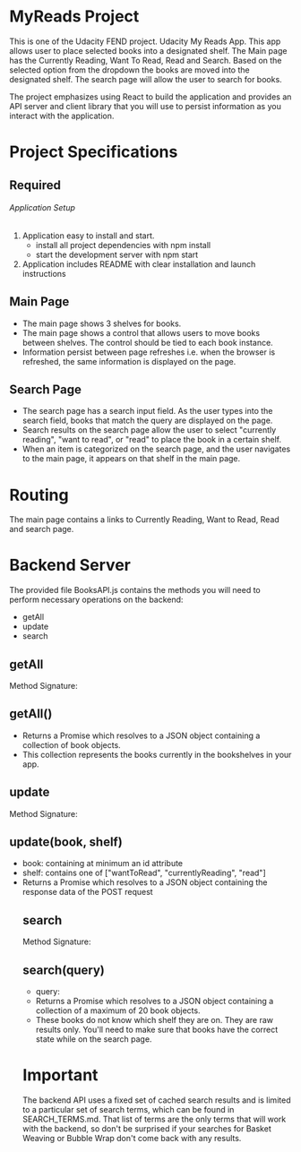 # MyReads Project

This is one of the Udacity FEND project. Udacity My Reads App. This app allows user to place selected books into a designated shelf. The Main page has the Currently Reading, Want To Read, Read and Search.
Based on the selected option from the dropdown the books are moved into the designated shelf. The search page will allow the user to search for books.

The project emphasizes using React to build the application and provides an API server and client library that you will use to persist information as you interact with the application.


# Project Specifications
## Required

###### Application Setup
1. Application easy to install and start.
   - install all project dependencies with npm install
   - start the development server with npm start
2. Application includes README with clear installation and launch instructions

## Main Page

 - The main page shows 3 shelves for books.
 - The main page shows a control that allows users to move books between shelves. The control     should be tied to each book instance.
 - Information persist between page refreshes i.e. when the browser is refreshed, the same information is displayed on the page.

 ## Search Page
 - The search page has a search input field. As the user types into the search field, books that match the query are displayed on the page.
 - Search results on the search page allow the user to select "currently reading", "want to read", or "read" to place the book in a certain shelf.
 - When an item is categorized on the search page, and the user navigates to the main page, it appears on that shelf in the main page.

# Routing
 The main page contains a links to Currently Reading, Want to Read, Read and  search page. 

# Backend Server
The provided file BooksAPI.js contains the methods you will need to perform necessary operations on the backend:

- getAll
- update
- search

## getAll
Method Signature:

## getAll()
- Returns a Promise which resolves to a JSON object containing a collection of book objects.
- This collection represents the books currently in the bookshelves in your app.


## update

Method Signature:

## update(book, shelf)
- book: <Object> containing at minimum an id attribute
- shelf: <String> contains one of ["wantToRead", "currentlyReading", "read"]
- Returns a Promise which resolves to a JSON object containing the response data of the POST request

## search

Method Signature:

## search(query)

- query: <String>
- Returns a Promise which resolves to a JSON object containing a collection of a maximum of 20 book objects.
- These books do not know which shelf they are on. They are raw results only. You'll need to make sure that books have the correct state while on the search page.

# Important

The backend API uses a fixed set of cached search results and is limited to a particular set of search terms, which can be found in SEARCH_TERMS.md. That list of terms are the only terms that will work with the backend, so don't be surprised if your searches for Basket Weaving or Bubble Wrap don't come back with any results.


